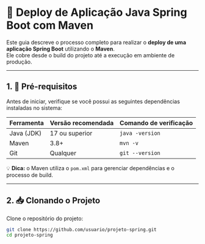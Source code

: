 # 🚀 Deploy de Aplicação Java Spring Boot com Maven

Este guia descreve o processo completo para realizar o **deploy de uma aplicação Spring Boot** utilizando o **Maven**.  
Ele cobre desde o build do projeto até a execução em ambiente de produção.

---

## 1. 🧩 Pré-requisitos

Antes de iniciar, verifique se você possui as seguintes dependências instaladas no sistema:

| Ferramenta | Versão recomendada | Comando de verificação |
|-------------|--------------------|------------------------|
| Java (JDK)  | 17 ou superior     | `java -version`        |
| Maven       | 3.8+               | `mvn -v`               |
| Git         | Qualquer           | `git --version`        |

💡 **Dica:** o Maven utiliza o `pom.xml` para gerenciar dependências e o processo de build.

---

## 2. 📥 Clonando o Projeto

Clone o repositório do projeto:

```bash
git clone https://github.com/usuario/projeto-spring.git
cd projeto-spring
